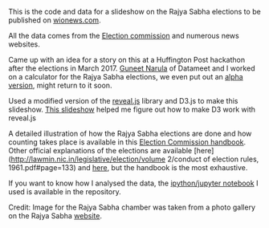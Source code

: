 This is the code and data for a slideshow on the Rajya Sabha elections to be published on [wionews.com](http://www.wionews.com).

All the data comes from the [Election commission](https://eci.nic.in) and numerous news websites.

Came up with an idea for a story on this at a Huffington Post hackathon after the elections in March 2017. [Guneet Narula](https://twitter.com/guneetnarula) of Datameet and I worked on a calculator for the Rajya Sabha elections, we even put out an [alpha version](https://sputznik.io/rajyasabhacal/), might return to it soon. 

Used a modified version of the [reveal.js](http://lab.hakim.se/reveal-js/) library and D3.js to make this slideshow. [This slideshow](http://explunit.github.io/d3_cposc_2014.html#/) helped me figure out how to make D3 work with reveal.js

A detailed illustration of how the Rajya Sabha elections are done and how counting takes place is available in this [Election Commission handbook](http://eci.nic.in/eci_main/ElectoralLaws/HandBooks/Handbook_For_Returning_Officers(Council_Elections).pdf#page=407). Other official explanations of the elections are available [here](http://lawmin.nic.in/legislative/election/volume 2/conduct of election rules, 1961.pdf#page=133) and [here](http://rajyasabha.nic.in/rsnew/rsat_work/CHAPTER—3.pdf#page=19), but the handbook is the most exhaustive.

If you want to know how I analysed the data, the [ipython/jupyter notebook](data/alliance_strength_over_time.ipynb) I used is available in the repository. 

Credit: Image for the Rajya Sabha chamber was taken from a photo gallery on the Rajya Sabha [website](http://rajyasabha.nic.in/rsnew/picture_gallery/162.asp).
